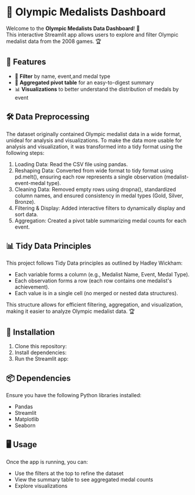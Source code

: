 # 🏅 Olympic Medalists Dashboard

Welcome to the **Olympic Medalists Data Dashboard**! 🎉  
This interactive Streamlit app allows users to explore and filter Olympic medalist data from the 2008 games. 🏆

## 📌 Features 
- 🎯 **Filter** by name, event,and medal type
- 📑 **Aggregated pivot table** for an easy-to-digest summary    
- 📊 **Visualizations** to better understand the distribution of medals by event


## 🛠️ Data Preprocessing
The dataset originally contained Olympic medalist data in a wide format, unideal for analysis and visualizations. To make the data more usable for analysis and visualization, it was transformed into a tidy format using the following steps:

1. Loading Data: Read the CSV file using pandas.
2. Reshaping Data: Converted from wide format to tidy format using pd.melt(), ensuring each row represents a single observation (medalist-event-medal type).
3. Cleaning Data: Removed empty rows using dropna(), standardized column names, and ensured consistency in medal types (Gold, Silver, Bronze).
4. Filtering & Display: Added interactive filters to dynamically display and sort data.
5. Aggregation: Created a pivot table summarizing medal counts for each event.


## 📊 Tidy Data Principles
This project follows Tidy Data principles as outlined by Hadley Wickham:
- Each variable forms a column (e.g., Medalist Name, Event, Medal Type).
- Each observation forms a row (each row contains one medalist's achievement).
- Each value is in a single cell (no merged or nested data structures).

This structure allows for efficient filtering, aggregation, and visualization, making it easier to analyze Olympic medalist data. 🏆


## 🚀 Installation
1. Clone this repository:
2. Install dependencies:
3. Run the Streamlit app:


## 📦 Dependencies
Ensure you have the following Python libraries installed:

- Pandas
- Streamlit
- Matplotlib
- Seaborn


## 🖥️ Usage
Once the app is running, you can:

- Use the filters at the top to refine the dataset
- View the summary table to see aggregated medal counts
- Explore visualizations
